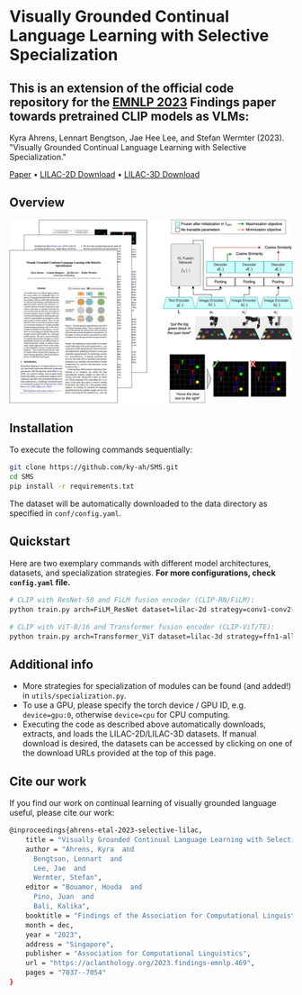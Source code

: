 # Visually Grounded Continual Language Learning with Selective Specialization

## This is an extension of the official code repository for the [EMNLP 2023](https://2023.emnlp.org) Findings paper towards pretrained CLIP models as VLMs:

Kyra Ahrens, Lennart Bengtson, Jae Hee Lee, and Stefan Wermter (2023). "Visually Grounded Continual Language Learning with Selective Specialization." 

[Paper](https://arxiv.org/abs/2310.15571) • [LILAC-2D Download](https://www2.informatik.uni-hamburg.de/wtm/datasets2/lilac-2d.zip) • [LILAC-3D Download](https://www2.informatik.uni-hamburg.de/wtm/datasets2/lilac-3d.zip)

## Overview

![](images/overview.png)


## Installation

To execute the following commands sequentially:

```bash
git clone https://github.com/ky-ah/SMS.git
cd SMS
pip install -r requirements.txt
```

The dataset will be automatically downloaded to the data directory as specified in `conf/config.yaml`.

## Quickstart

Here are two exemplary commands with different model architectures, datasets, and specialization strategies. **For more configurations, check `config.yaml` file.**

```bash
# CLIP with ResNet-50 and FiLM fusion encoder (CLIP-RN/FiLM):
python train.py arch=FiLM_ResNet dataset=lilac-2d strategy=conv1-conv2-fourth-layer
```
```bash
# CLIP with ViT-B/16 and Transformer fusion encoder (CLIP-ViT/TE):
python train.py arch=Transformer_ViT dataset=lilac-3d strategy=ffn1-all-layers
```

## Additional info
- More strategies for specialization of modules can be found (and added!) in `utils/specialization.py`.
- To use a GPU, please specify the torch device / GPU ID, e.g. `device=gpu:0`, otherwise `device=cpu` for CPU computing. 
- Executing the code as described above automatically downloads, extracts, and loads the LILAC-2D/LILAC-3D datasets. If manual download is desired, the datasets can be accessed by clicking on one of the download URLs provided at the top of this page. 

## Cite our work

If you find our work on continual learning of visually grounded language useful, please cite our work:
```bash
@inproceedings{ahrens-etal-2023-selective-lilac,
    title = "Visually Grounded Continual Language Learning with Selective Specialization",
    author = "Ahrens, Kyra  and
      Bengtson, Lennart  and
      Lee, Jae  and
      Wermter, Stefan",
    editor = "Bouamor, Houda  and
      Pino, Juan  and
      Bali, Kalika",
    booktitle = "Findings of the Association for Computational Linguistics: EMNLP 2023",
    month = dec,
    year = "2023",
    address = "Singapore",
    publisher = "Association for Computational Linguistics",
    url = "https://aclanthology.org/2023.findings-emnlp.469",
    pages = "7037--7054"
}
```
